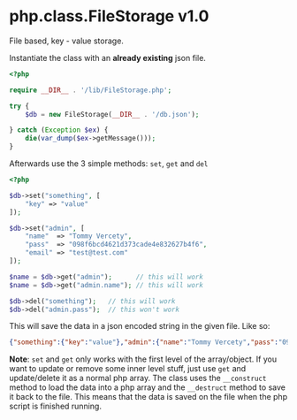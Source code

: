 # php.class.FileStorage v1.0

File based, key - value storage.

Instantiate the class with an __already existing__ json file.

```php
<?php

require __DIR__ . '/lib/FileStorage.php';

try {
	$db = new FileStorage(__DIR__ . '/db.json');

} catch (Exception $ex) {
	die(var_dump($ex->getMessage()));
}
```

Afterwards use the 3 simple methods: `set`, `get` and `del`

```php
<?php

$db->set("something", [
	"key" => "value"
]);

$db->set("admin", [
	"name"  => "Tommy Vercety",
	"pass"  => "098f6bcd4621d373cade4e832627b4f6",
	"email" => "test@test.com"
]);

$name = $db->get("admin");      // this will work
$name = $db->get("admin.name"); // this will work

$db->del("something");   // this will work
$db->del("admin.pass");  // this won't work

```

This will save the data in a json encoded string in the given file. Like so:

```json
{"something":{"key":"value"},"admin":{"name":"Tommy Vercety","pass":"098f6bcd4621d373cade4e832627b4f6","email":"test@test.com"}}
```

__Note__: `set` and `get` only works with the first level of the array/object. If you want to update or remove some inner level stuff, just use `get` and update/delete it as a normal php array. The class uses the `__construct` method to load the data into a php array and the `__destruct` method to save it back to the file. This means that the data is saved on the file when the php script is finished running.